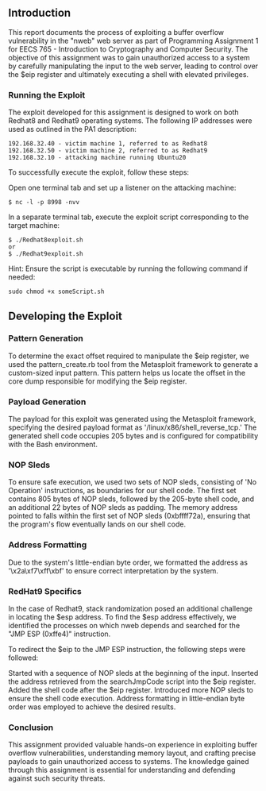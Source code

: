 ## Introduction
This report documents the process of exploiting a buffer overflow vulnerability in the "nweb" web server as part of Programming Assignment 1 for EECS 765 - Introduction to Cryptography and Computer Security. The objective of this assignment was to gain unauthorized access to a system by carefully manipulating the input to the web server, leading to control over the $eip register and ultimately executing a shell with elevated privileges.

### Running the Exploit
The exploit developed for this assignment is designed to work on both Redhat8 and Redhat9 operating systems. The following IP addresses were used as outlined in the PA1 description:
```
192.168.32.40 - victim machine 1, referred to as Redhat8
192.168.32.50 - victim machine 2, referred to as Redhat9
192.168.32.10 - attacking machine running Ubuntu20
```
To successfully execute the exploit, follow these steps:

Open one terminal tab and set up a listener on the attacking machine:

```
$ nc -l -p 8998 -nvv
```
In a separate terminal tab, execute the exploit script corresponding to the target machine:

```
$ ./Redhat8exploit.sh
or
$ ./Redhat9exploit.sh
```

Hint: Ensure the script is executable by running the following command if needed: 
```
sudo chmod +x someScript.sh
```

## Developing the Exploit

### Pattern Generation
To determine the exact offset required to manipulate the $eip register, we used the pattern_create.rb tool from the Metasploit framework to generate a custom-sized input pattern. This pattern helps us locate the offset in the core dump responsible for modifying the $eip register.

### Payload Generation
The payload for this exploit was generated using the Metasploit framework, specifying the desired payload format as '/linux/x86/shell_reverse_tcp.' The generated shell code occupies 205 bytes and is configured for compatibility with the Bash environment.

### NOP Sleds
To ensure safe execution, we used two sets of NOP sleds, consisting of 'No Operation' instructions, as boundaries for our shell code. The first set contains 805 bytes of NOP sleds, followed by the 205-byte shell code, and an additional 22 bytes of NOP sleds as padding. The memory address pointed to falls within the first set of NOP sleds (0xbffff72a), ensuring that the program's flow eventually lands on our shell code.

### Address Formatting
Due to the system's little-endian byte order, we formatted the address as '\x2a\xf7\xff\xbf' to ensure correct interpretation by the system.

### RedHat9 Specifics
In the case of Redhat9, stack randomization posed an additional challenge in locating the $esp address. To find the $esp address effectively, we identified the processes on which nweb depends and searched for the "JMP ESP (0xffe4)" instruction.

To redirect the $eip to the JMP ESP instruction, the following steps were followed:

Started with a sequence of NOP sleds at the beginning of the input.
Inserted the address retrieved from the searchJmpCode script into the $eip register.
Added the shell code after the $eip register.
Introduced more NOP sleds to ensure the shell code execution.
Address formatting in little-endian byte order was employed to achieve the desired results.

### Conclusion
This assignment provided valuable hands-on experience in exploiting buffer overflow vulnerabilities, understanding memory layout, and crafting precise payloads to gain unauthorized access to systems. The knowledge gained through this assignment is essential for understanding and defending against such security threats.
